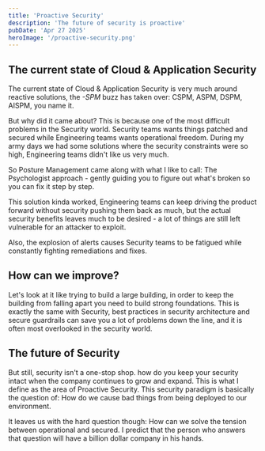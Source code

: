 ```yaml
---
title: 'Proactive Security'
description: 'The future of security is proactive'
pubDate: 'Apr 27 2025'
heroImage: '/proactive-security.png'
---
```


## The current state of Cloud & Application Security

The current state of Cloud & Application Security is very much around reactive solutions, the *-SPM* buzz has taken over: CSPM, ASPM, DSPM, AISPM, you name it.

But why did it came about?
This is because one of the most difficult problems in the Security world.
Security teams wants things patched and secured while Engineering teams wants operational freedom. During my army days we had some solutions where the security constraints were so high, Engineering teams didn't like us very much.

So Posture Management came along with what I like to call: The Psychologist approach - gently guiding you to figure out what's broken so you can fix it step by step.

This solution kinda worked, Engineering teams can keep driving the product forward without security pushing them back as much, but the actual security benefits leaves much to be desired - a lot of things are still left vulnerable for an attacker to exploit.

Also, the explosion of alerts causes Security teams to be fatigued while constantly fighting remediations and fixes.

## How can we improve?

Let's look at it like trying to build a large building, in order to keep the building from falling apart you need to build strong foundations.
This is exactly the same with Security, best practices in security architecture and secure guardrails can save you a lot of problems down the line, and it is often most overlooked in the security world.

## The future of Security

But still, security isn't a one-stop shop. how do you keep your security intact when the company continues to grow and expand.
This is what I define as the area of Proactive Security.
This security paradigm is basically the question of: How do we cause bad things from being deployed to our environment.

It leaves us with the hard question though: How can we solve the tension between operational and secured.
I predict that the person who answers that question will have a billion dollar company in his hands.
